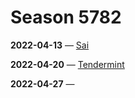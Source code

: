 # Season 5782
**2022-04-13** — [Sai](https://github.com/trailofbits/publications/blob/master/reviews/sai.pdf)

**2022-04-20** — [Tendermint](https://jepsen.io/analyses/tendermint-0-10-2)

**2022-04-27** —
